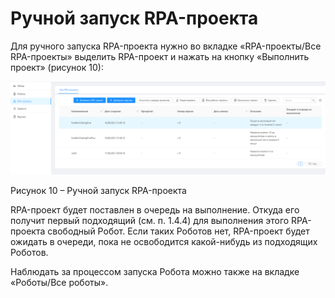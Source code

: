 # Ручной запуск RPA-проекта

Для ручного запуска RPA-проекта нужно во вкладке «RPA-проекты/Все RPA-проекты» выделить RPA-проект и нажать на кнопку «Выполнить проект» (рисунок 10):

![](<../../.gitbook/assets/0 (7)>)

Рисунок 10 – Ручной запуск RPA-проекта

RPA-проект будет поставлен в очередь на выполнение. Откуда его получит первый подходящий (см. п. 1.4.4) для выполнения этого RPA-проекта свободный Робот. Если таких Роботов нет, RPA-проект будет ожидать в очереди, пока не освободится какой-нибудь из подходящих Роботов.

Наблюдать за процессом запуска Робота можно также на вкладке «Роботы/Все роботы».
